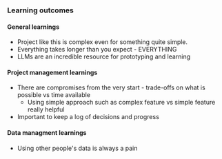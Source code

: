 ### Learning outcomes

#### General learnings
- Project like this is complex even for something quite simple.
- Everything takes longer than you expect - EVERYTHING
- LLMs are an incredible resource for prototyping and learning

#### Project management learnings
- There are compromises from the very start - trade-offs on what is possible vs time available
  - Using simple approach such as complex feature vs simple feature really helpful
- Important to keep a log of decisions and progress

#### Data managment learnings
- Using other people's data is always a pain

